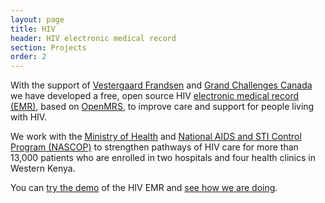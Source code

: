 ```yaml
---
layout: page
title: HIV
header: HIV electronic medical record
section: Projects
order: 2
---
```


With the support of [Vestergaard Frandsen](http://www.vestergaard-frandsen.com) and [Grand Challenges Canada](http://www.grandchallenges.ca/) we have developed a free, open source HIV [electronic medical record (EMR)](/projects/hiv/demo), based on [OpenMRS](http://www.openmrs.org), to improve care and support for people living with HIV. 

We work with the [Ministry of Health](http://www.publichealth.go.ke) and [National AIDS and STI Control Program (NASCOP)](http://www.nascop.go.ke) to strengthen pathways of HIV care for more than 13,000 patients who are enrolled in two hospitals and four health clinics in Western Kenya.

You can [try the demo](/projects/hiv/demo) of the HIV EMR and [see how we are doing](/data/hiv).